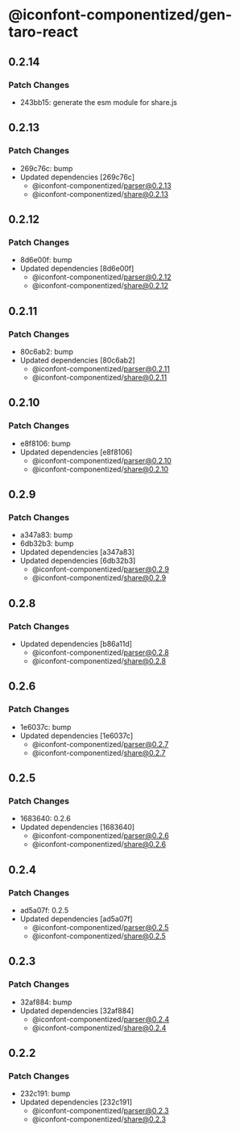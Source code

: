 # @iconfont-componentized/gen-taro-react

## 0.2.14

### Patch Changes

- 243bb15: generate the esm module for share.js

## 0.2.13

### Patch Changes

- 269c76c: bump
- Updated dependencies [269c76c]
    - @iconfont-componentized/parser@0.2.13
    - @iconfont-componentized/share@0.2.13

## 0.2.12

### Patch Changes

- 8d6e00f: bump
- Updated dependencies [8d6e00f]
    - @iconfont-componentized/parser@0.2.12
    - @iconfont-componentized/share@0.2.12

## 0.2.11

### Patch Changes

- 80c6ab2: bump
- Updated dependencies [80c6ab2]
    - @iconfont-componentized/parser@0.2.11
    - @iconfont-componentized/share@0.2.11

## 0.2.10

### Patch Changes

- e8f8106: bump
- Updated dependencies [e8f8106]
    - @iconfont-componentized/parser@0.2.10
    - @iconfont-componentized/share@0.2.10

## 0.2.9

### Patch Changes

- a347a83: bump
- 6db32b3: bump
- Updated dependencies [a347a83]
- Updated dependencies [6db32b3]
    - @iconfont-componentized/parser@0.2.9
    - @iconfont-componentized/share@0.2.9

## 0.2.8

### Patch Changes

- Updated dependencies [b86a11d]
    - @iconfont-componentized/parser@0.2.8
    - @iconfont-componentized/share@0.2.8

## 0.2.6

### Patch Changes

- 1e6037c: bump
- Updated dependencies [1e6037c]
    - @iconfont-componentized/parser@0.2.7
    - @iconfont-componentized/share@0.2.7

## 0.2.5

### Patch Changes

- 1683640: 0.2.6
- Updated dependencies [1683640]
    - @iconfont-componentized/parser@0.2.6
    - @iconfont-componentized/share@0.2.6

## 0.2.4

### Patch Changes

- ad5a07f: 0.2.5
- Updated dependencies [ad5a07f]
    - @iconfont-componentized/parser@0.2.5
    - @iconfont-componentized/share@0.2.5

## 0.2.3

### Patch Changes

- 32af884: bump
- Updated dependencies [32af884]
    - @iconfont-componentized/parser@0.2.4
    - @iconfont-componentized/share@0.2.4

## 0.2.2

### Patch Changes

- 232c191: bump
- Updated dependencies [232c191]
    - @iconfont-componentized/parser@0.2.3
    - @iconfont-componentized/share@0.2.3
